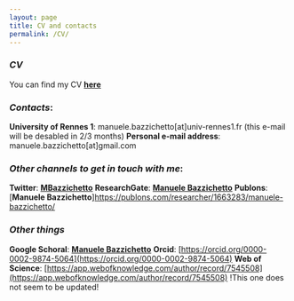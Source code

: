 ```yaml
---
layout: page
title: CV and contacts
permalink: /CV/
---
```

### _CV_

You can find my CV [**here**](https://github.com/ManueleBazzichetto/pers-website/tree/main/CVfolder/ManueleBazzichettoCV.pdf)

### _Contacts_:

**University of Rennes 1**: manuele.bazzichetto[at]univ-rennes1.fr (this e-mail will be desabled in 2/3 months)
**Personal e-mail address**: manuele.bazzichetto[at]gmail.com

### _Other channels to get in touch with me_:

**Twitter**: [**MBazzichetto**](https://twitter.com/MBazzichetto)
**ResearchGate**: [**Manuele Bazzichetto**](https://www.researchgate.net/search/publication?q=manuele%2Bbazzichetto)
**Publons**: [**Manuele Bazzichetto**]https://publons.com/researcher/1663283/manuele-bazzichetto/

### _Other things_

**Google Schoral**: [**Manuele Bazzichetto**](https://scholar.google.it/citations?user=RysWTycAAAAJ&hl=it&oi=ao)
**Orcid**: [https://orcid.org/0000-0002-9874-5064](https://orcid.org/0000-0002-9874-5064)
**Web of Science**: [https://app.webofknowledge.com/author/record/7545508](https://app.webofknowledge.com/author/record/7545508) !This one does not seem to be updated! 

